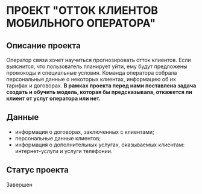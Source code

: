 # ПРОЕКТ "ОТТОК КЛИЕНТОВ МОБИЛЬНОГО ОПЕРАТОРА"

## Описание проекта
Оператор связи хочет научиться прогнозировать отток клиентов. Если выяснится, что пользователь планирует уйти, ему будут предложены промокоды и специальные условия. Команда оператора собрала персональные данные о некоторых клиентах, информацию об их тарифах и договорах. **В рамках проекта перед нами поставлена задача создать и обучить модель, которая бы предсказывала, откажется ли клиент от услуг оператора или нет.**

## Данные
- информация о договорах, заключенных с клиентами;
- персональные данные клиентов;
- информация о дополнительных услугах, оказываемых клиентам: интернет-услуги и услуги телефонии.

## Статус проекта
Завершен
